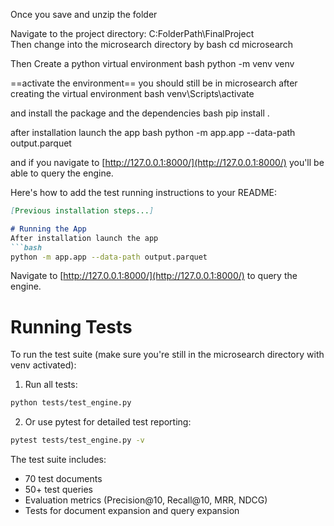 Once you save and unzip the folder

Navigate to the project directory:
C:FolderPath\FinalProject   
Then change into the microsearch directory by
bash 
cd microsearch

Then Create a python virtual environment
bash
python -m venv venv

==activate the environment== you should still be in microsearch after creating the virtual environment
bash
venv\Scripts\activate

and install the package and the dependencies
bash
pip install .

after installation launch the app
bash
python -m app.app --data-path output.parquet

and if you navigate to [http://127.0.0.1:8000/](http://127.0.0.1:8000/) you'll be able to query the engine.


Here's how to add the test running instructions to your README:

```markdown
[Previous installation steps...]

# Running the App
After installation launch the app
```bash
python -m app.app --data-path output.parquet
```
Navigate to [http://127.0.0.1:8000/](http://127.0.0.1:8000/) to query the engine.

# Running Tests
To run the test suite (make sure you're still in the microsearch directory with venv activated):

1. Run all tests:
```bash
python tests/test_engine.py
```

2. Or use pytest for detailed test reporting:
```bash
pytest tests/test_engine.py -v
```
The test suite includes:
- 70 test documents
- 50+ test queries
- Evaluation metrics (Precision@10, Recall@10, MRR, NDCG)
- Tests for document expansion and query expansion
```
